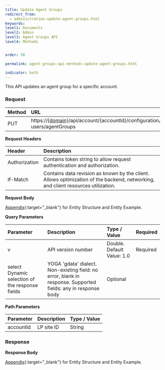 ```yaml
---
title: Update Agent Groups
redirect_from:
  - administration-update-agent-groups.html
keywords:
level1: Documents
level2: Admin
level3: Agent Groups API
level4: Methods


order: 50

permalink: agent-groups-api-methods-update-agent-groups.html

indicator: both
---
```


This API updates an agent group for a specific account.

### Request

 |Method | URL |
 |:-------- | :----| 
 |PUT|  https://[{domain}](/agent-domain-domain-api.html)/api/account/{accountId}/configuration/le-users/agentGroups |

**Request Headers**

 |Header|  Description |
 |:--------  |:------------- |
 |Authorization | Contains token string to allow request authentication and authorization. |
| If-Match | Contains data revision as known by the client. Allows optimization of the backend, networking, and client resources utilization. |

**Request Body**

[Appendix](administration-agent-groups-appendix.html){:target="_blank"} for Entity Structure and Entity Example.

**Query Parameters**

| Parameter | Description | Type / Value | Required |
 |:------------ | :-------------- | :------------  |:--- |
| v | API version number | Double. Default Value: 1.0|  Required |
| select  Dynamic selection of the response fields | YOGA 'gdata' dialect. Non-existing field: no error, blank in response. Supported fields: any in response body | Optional |

**Path Parameters**

 |Parameter | Description  |Type / Value |
 |:-----------  |:------------- | :--------------| 
| accountId | LP site ID | String | 

### Response

**Response Body**

[Appendix](administration-agent-groups-appendix.html){:target="_blank"} for Entity Structure and Entity Example.
